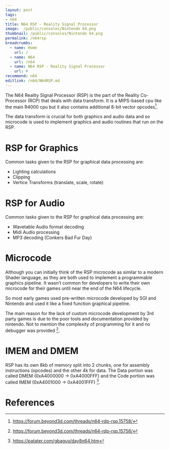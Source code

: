 ```yaml
---
layout: post
tags: 
- n64
title: N64 RSP - Reality Signal Processor
image:  /public/consoles/Nintendo 64.png
thumbnail: /public/consoles/Nintendo 64.png
permalink: /n64rsp
breadcrumbs:
  - name: Home
    url: /
  - name: N64
    url: /n64
  - name: N64 RSP - Reality Signal Processor
    url: #
recommend: n64
editlink: /n64/N64RSP.md
---
```


The N64 Reality Signal Processor (RSP) is the part of the Reality Co-Processor (RCP) that deals with data transform. It is a MIPS-based cpu like the main R4000 cpu but it also contains additional 8-bit vector opcodes[^1].

The data transform is crucial for both graphics and audio data and so microcode is used to implement graphics and audio routines that run on the RSP.

# RSP for Graphics
Common tasks given to the RSP for graphical data processing are:
* Lighting calculations
* Clipping
* Vertice Transforms (translate, scale, rotate)

# RSP for Audio
Common tasks given to the RSP for graphical data processing are:
* Wavetable Audio format decoding
* Midi Audio processing
* MP3 decoding (Conkers Bad Fur Day)

# Microcode
Although you can initially think of the RSP microcode as similar to a modern Shader language, as they are both used to implement a programmable graphics pipeline. 
It wasn’t common for developers to write their own microcode for their games until near the end of the N64 lifecycle. 

So most early games used pre-written microcode developed by SGI and Nintendo and used it like a fixed function graphical pipeline.

The main reason for the lack of custom microcode development by 3rd party games is due to the poor tools and documentation provided by nintendo. 
Not to mention the complexity of programming for it and no debugger was provided [^1].

# IMEM and DMEM
RSP has its own 8kb of memory split into 2 chunks, one for assembly instructions (opcodes) and the other 4k for data. 
The Data portion was called DMEM (0xA4000000 -> 0xA4000FFF) and the Code portion was called IMEM (0xA4001000 -> 0xA4001FFF) [^2].

#  References
[^1]: https://forum.beyond3d.com/threads/n64-rdp-rsp.15758/
[^2]: https://patater.com/gbaguy/day8n64.htm
